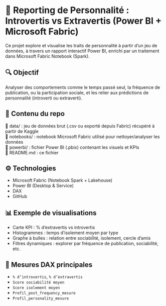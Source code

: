 # 🧠 Reporting de Personnalité : Introvertis vs Extravertis (Power BI + Microsoft Fabric)

Ce projet explore et visualise les traits de personnalité à partir d’un jeu de données, à travers un rapport interactif Power BI, enrichi par un traitement dans Microsoft Fabric Notebook (Spark).

## 🔍 Objectif

Analyser des comportements comme le temps passé seul, la fréquence de publication, ou la participation sociale, et les relier aux prédictions de personnalité (introverti ou extraverti).

## 🧱 Contenu du repo

📁 data/ : jeu de données brut (.csv ou exporté depuis Fabric) récupéré à partir de Kaggle  
📁 notebooks/ : notebook Microsoft Fabric utilisé pour nettoyer/analyser les données  
📁 powerbi/ : fichier Power BI (.pbix) contenant les visuels et KPIs  
📄 README.md : ce fichier  

## ⚙️ Technologies

- Microsoft Fabric (Notebook Spark + Lakehouse)
- Power BI (Desktop & Service)
- DAX
- GitHub

## 📊 Exemple de visualisations

- Carte KPI : % d’extravertis vs introvertis
- Histogrammes : temps d’isolement moyen par type
- Graphe à bulles : relation entre sociabilité, isolement, cercle d’amis
- Filtres dynamiques : explorer par fréquence de publication, sociabilité, etc.

## 📌 Mesures DAX principales

- `% d’introvertis`, `% d’extravertis`
- `Score sociabilité moyen`
- `Score isolement moyen`
- `Profil_post_frequency_mesure`
- `Profil_personality_mesure`
